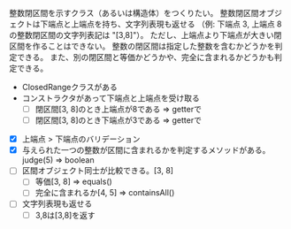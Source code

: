 整数閉区間を示すクラス（あるいは構造体）をつくりたい。
整数閉区間オブジェクトは下端点と上端点を持ち、文字列表現も返せる
（例: 下端点 3, 上端点 8 の整数閉区間の文字列表記は "[3,8]"）。
ただし、上端点より下端点が大きい閉区間を作ることはできない。
整数の閉区間は指定した整数を含むかどうかを判定できる。
また、別の閉区間と等価かどうかや、完全に含まれるかどうかも判定できる。

- ClosedRangeクラスがある
- コンストラクタがあって下端点と上端点を受け取る
  - [ ] 閉区間[3, 8]のとき上端点が8である => getterで
  - [ ] 閉区間[3, 8]のとき下端点が3である => getterで

- [x] 上端点 > 下端点のバリデーション
- [x] 与えられた一つの整数が区間に含まれるかを判定するメソッドがある。judge(5) => boolean
- [ ] 区間オブジェクト同士が比較できる。[3, 8]
  - [ ] 等価[3, 8] => equals()
  - [ ] 完全に含まれるか[4, 5] => containsAll()
- [ ] 文字列表現も返せる
  - [ ] 3,8は[3,8]を返す